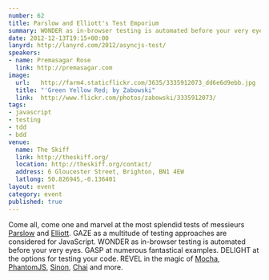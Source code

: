 ```yaml
---
number: 62
title: Parslow and Elliott's Test Emporium
summary: WONDER as in-browser testing is automated before your very eyes.
date: 2012-12-13T19:15+00:00
lanyrd: http://lanyrd.com/2012/asyncjs-test/
speakers:
- name: Premasagar Rose
  link: http://premasagar.com
image:
  url:   http://farm4.staticflickr.com/3635/3335912073_dd6e6d9ebb.jpg
  title: "'Green Yellow Red; by Zabowski"
  link:  http://www.flickr.com/photos/zabowski/3335912073/
tags:
- javascript
- testing
- tdd
- bdd
venue:
  name: The Skiff
  link: http://theskiff.org/
  location: http://theskiff.org/contact/
  address: 6 Gloucester Street, Brighton, BN1 4EW
  latlong: 50.826945,-0.136401
layout: event
category: event
published: true
---
```


Come all, come one and marvel at the most splendid tests of messieurs [Parslow][tom] and [Elliott][simon]. GAZE as a multitude of testing approaches are considered for JavaScript. WONDER as in-browser testing is automated before your very eyes. GASP at numerous fantastical examples. DELIGHT at the options for testing your code. REVEL in the magic of [Mocha][mocha], [PhantomJS][phantom], [Sinon][sinon], [Chai][chai] and more.

[tom]: http://almostobsolete.net
[simon]: https://twitter.com/purge
[mocha]: http://visionmedia.github.com/mocha/
[phantom]: http://phantomjs.org
[sinon]: http://sinonjs.org
[chai]: http://chaijs.com